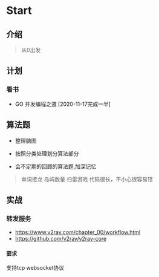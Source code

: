 # Start

## 介绍

> 从0出发

## 计划

### 看书

- GO 并发编程之道 [2020-11-17完成一半]

## 算法题

- 整理脑图

- 按照分类处理划分算法部分

- 会不定期的回顾的算法题,加深记忆
> 单词接龙 岛屿数量 扫雷游戏 代码很长，不小心很容易错


## 实战

### 转发服务
- https://www.v2ray.com/chapter_00/workflow.html
- https://github.com/v2ray/v2ray-core

#### 要求
支持tcp websocket协议
